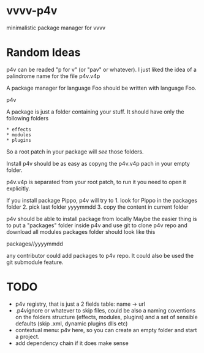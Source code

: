 vvvv-p4v
========

minimalistic package manager for vvvv

Random Ideas
============

p4v can be readed "p for v" (or "pav" or whatever). I just liked the idea of a palindrome name for the file p4v.v4p

A package manager for language Foo should be written with language Foo.

p4v

A package is just a folder containing your stuff. It should have only the following folders

    * effects
    * modules
    * plugins

So a root patch in your package will _see_ those folders.

Install p4v should be as easy as copyng the p4v.v4p pach in your empty folder.

p4v.v4p is separated from your root patch, to run it you need to open it explicitly.

If you install package Pippo, p4v will try to
    1. look for Pippo in the packages folder
    2. pick last folder yyyymmdd 
    3. copy the content in current folder

p4v should be able to install package from locally
Maybe the easier thing is to put a "packages" folder inside p4v and use git to clone p4v repo and download all modules
packages folder should look like this

packages/<package name>/yyyymmdd

any contributor could add packages to p4v repo. It could also be used the git submodule feature.


TODO
====

* p4v registry, that is just a 2 fields table: name -> url
* .p4vignore or whatever to skip files, could be also a naming coventions on the folders structure (effects, modules, plugins) and a set of sensible defaults (skip .xml, dynamic plugins dlls etc)
* contextual menu: p4v here, so you can create an empty folder and start a project.
* add dependency chain if it does make sense
